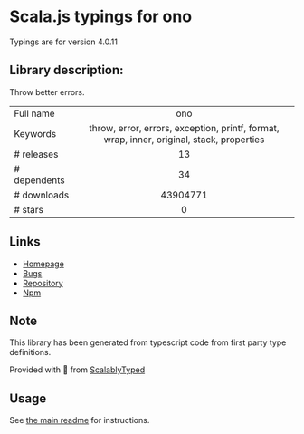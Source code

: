 
# Scala.js typings for ono

Typings are for version 4.0.11

## Library description:
Throw better errors.

|                    |                 |
| ------------------ | :-------------: |
| Full name          | ono |
| Keywords           | throw, error, errors, exception, printf, format, wrap, inner, original, stack, properties |
| # releases         | 13 |
| # dependents       | 34 |
| # downloads        | 43904771 |
| # stars            | 0 |

## Links
- [Homepage](https://jstools.dev/ono)
- [Bugs](https://github.com/JS-DevTools/ono/issues)
- [Repository](https://github.com/JS-DevTools/ono)
- [Npm](https://www.npmjs.com/package/ono)
    


## Note
This library has been generated from typescript code from first party type definitions.

Provided with :purple_heart: from [ScalablyTyped](https://github.com/oyvindberg/ScalablyTyped)

## Usage
See [the main readme](../../readme.md) for instructions.


